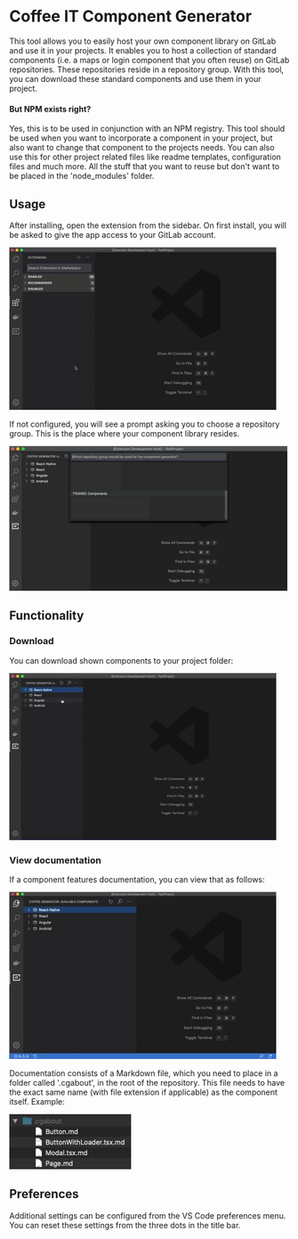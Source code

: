 # Coffee IT Component Generator
This tool allows you to easily host your own component library on GitLab and use it in your projects. It enables you to host a collection of standard components (i.e. a maps or login component that you often reuse) on GitLab repositories. These repositories reside in a repository group. With this tool, you can download these standard components and use them in your project.

#### But NPM exists right?
Yes, this is to be used in conjunction with an NPM registry. This tool should be used when you want to incorporate a component in your project, but also want to change that component to the projects needs. You can also use this for other project related files like readme templates, configuration files and much more. All the stuff that you want to reuse but don't want to be placed in the 'node_modules' folder.

## Usage
After installing, open the extension from the sidebar. On first install, you will be asked to give the app access to your GitLab account. 

![login](../img/gif/login.gif)

If not configured, you will see a prompt asking you to choose a repository group. This is the place where your component library resides.

![choose-group](../img/choose-repo.png)

## Functionality

### Download
You can download shown components to your project folder:

![download](../img/gif/download.gif)

### View documentation
If a component features documentation, you can view that as follows:

![docs](../img/gif/docs.gif)

Documentation consists of a Markdown file, which you need to place in a folder called '.cgabout', in the root of the repository. This file needs to have the exact same name (with file extension if applicable) as the component itself. Example:

![](../img/folder-struct.png)

## Preferences

Additional settings can be configured from the VS Code preferences menu. You can reset these settings from the three dots in the title bar.
